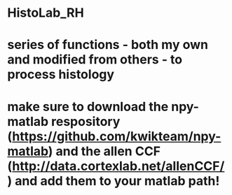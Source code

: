 # HistoLab_RH

# series of functions - both my own and modified from others - to process histology
# make sure to download the npy-matlab respository (https://github.com/kwikteam/npy-matlab) and the allen CCF (http://data.cortexlab.net/allenCCF/) and add them to your matlab path!

